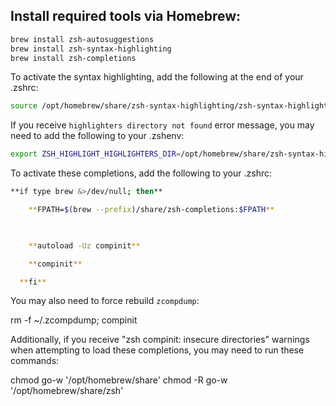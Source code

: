 
## Install required tools via Homebrew:

```bash
brew install zsh-autosuggestions
brew install zsh-syntax-highlighting
brew install zsh-completions
```

To activate the syntax highlighting, add the following at the end of your .zshrc:

```bash
source /opt/homebrew/share/zsh-syntax-highlighting/zsh-syntax-highlighting.zsh
```

If you receive `highlighters directory not found` error message, you may need to add the following to your .zshenv:

```bash
export ZSH_HIGHLIGHT_HIGHLIGHTERS_DIR=/opt/homebrew/share/zsh-syntax-highlighting/highlighters
```

To activate these completions, add the following to your .zshrc:

```bash
**if type brew &>/dev/null; then**

    **FPATH=$(brew --prefix)/share/zsh-completions:$FPATH**

  

    **autoload -Uz compinit**

    **compinit**

  **fi**
```

You may also need to force rebuild `zcompdump`:

  rm -f ~/.zcompdump; compinit

Additionally, if you receive "zsh compinit: insecure directories" warnings when attempting
to load these completions, you may need to run these commands:

  chmod go-w '/opt/homebrew/share'
  chmod -R go-w '/opt/homebrew/share/zsh'